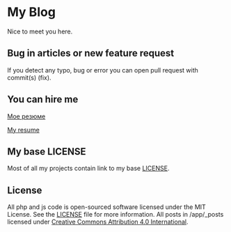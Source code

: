 My Blog
=======

Nice to meet you here.

Bug in articles or new feature request
-------------------------------------

If you detect any typo, bug or error you can open pull request with commit(s) (fix).

You can hire me
---------------

[Мое резюме](http://dmtry.me/about)

[My resume](http://en.dmtry.me/about)

My base LICENSE
---------------

Most of all my projects contain link to my base [LICENSE](./LICENSE).

License
-------

All php and js code is open-sourced software licensed under the MIT License. See the [LICENSE](./LICENSE) file for more information.
All posts in /app/_posts licensed under [Creative Commons Attribution 4.0 International](http://creativecommons.org/licenses/by/4.0/).